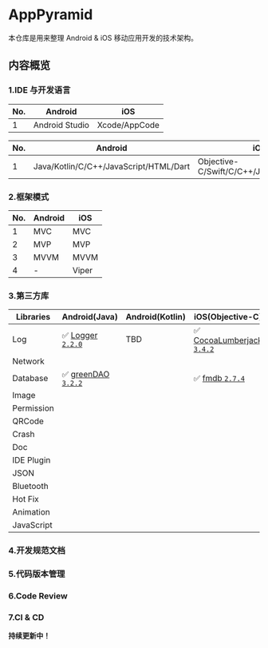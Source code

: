 # AppPyramid

本仓库是用来整理 Android & iOS 移动应用开发的技术架构。

## 内容概览

### 1.IDE 与开发语言

|No.|Android|iOS
|---|---|---
|1|Android Studio|Xcode/AppCode

|No.|Android|iOS
|---|---|---
|1|Java/Kotlin/C/C++/JavaScript/HTML/Dart|Objective-C/Swift/C/C++/JavaScript/HTML

### 2.框架模式

|No.|Android|iOS
|---|---|---
|1|MVC|MVC
|2|MVP|MVP
|3|MVVM|MVVM
|4|-|Viper

### 3.第三方库

|Libraries|Android(Java)|Android(Kotlin)|iOS(Objective-C)|iOS(Swift)
|---|---|---|---|---
|Log|✅ [Logger `2.2.0`](https://github.com/orhanobut/logger) |TBD|✅ [CocoaLumberjack `3.4.2`](https://github.com/CocoaLumberjack/CocoaLumberjack) |✅ [SwiftyBeaver `1.6.0`](https://github.com/SwiftyBeaver/SwiftyBeaver) 
|Network||
|Database|✅ [greenDAO `3.2.2`](https://github.com/greenrobot/greenDAO)||✅ [fmdb `2.7.4`](https://github.com/ccgus/fmdb)
|Image||
|Permission||
|QRCode||
|Crash||
|Doc||
|IDE Plugin||
|JSON||
|Bluetooth||
|Hot Fix||
|Animation||
|JavaScript||

### 4.开发规范文档

### 5.代码版本管理

### 6.Code Review

### 7.CI & CD

**持续更新中！**
